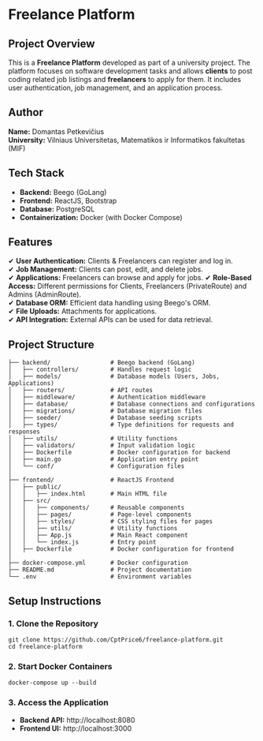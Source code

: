 # Freelance Platform

## Project Overview

This is a **Freelance Platform** developed as part of a university project. The platform focuses on software development tasks and allows **clients** to post coding related job listings and **freelancers** to apply for them. It includes user authentication, job management, and an application process.

## Author

**Name:** Domantas Petkevičius  
**University:** Vilniaus Universitetas, Matematikos ir Informatikos fakultetas (MIF)

## Tech Stack

- **Backend:** Beego (GoLang)
- **Frontend:** ReactJS, Bootstrap
- **Database:** PostgreSQL
- **Containerization:** Docker (with Docker Compose)

## Features

✔ **User Authentication:** Clients & Freelancers can register and log in.  
✔ **Job Management:** Clients can post, edit, and delete jobs.  
✔ **Applications:** Freelancers can browse and apply for jobs. 
✔ **Role-Based Access:** Different permissions for Clients, Freelancers (PrivateRoute) and Admins (AdminRoute).  
✔ **Database ORM:** Efficient data handling using Beego's ORM.  
✔ **File Uploads:** Attachments for applications.  
✔ **API Integration:** External APIs can be used for data retrieval.

## Project Structure

```
├── backend/                 # Beego backend (GoLang)
│   ├── controllers/         # Handles request logic
│   ├── models/              # Database models (Users, Jobs, Applications)
│   ├── routers/             # API routes
│   ├── middleware/          # Authentication middleware
│   ├── database/            # Database connections and configurations
│   ├── migrations/          # Database migration files
│   ├── seeder/              # Database seeding scripts
│   ├── types/               # Type definitions for requests and responses
│   ├── utils/               # Utility functions
│   ├── validators/          # Input validation logic
│   ├── Dockerfile           # Docker configuration for backend
│   ├── main.go              # Application entry point
│   └── conf/                # Configuration files
│
├── frontend/                # ReactJS Frontend
│   ├── public/
│   │   ├── index.html       # Main HTML file
│   ├── src/
│   │   ├── components/      # Reusable components
│   │   ├── pages/           # Page-level components
│   │   ├── styles/          # CSS styling files for pages
│   │   ├── utils/           # Utility functions
│   │   ├── App.js           # Main React component
│   │   └── index.js         # Entry point
│   ├── Dockerfile           # Docker configuration for frontend
│
├── docker-compose.yml       # Docker configuration
├── README.md                # Project documentation
└── .env                     # Environment variables
```

## Setup Instructions

### 1. Clone the Repository

```
git clone https://github.com/CptPrice6/freelance-platform.git
cd freelance-platform
```

### 2. Start Docker Containers

```
docker-compose up --build
```

### 3. Access the Application

- **Backend API:** http://localhost:8080
- **Frontend UI:** http://localhost:3000

